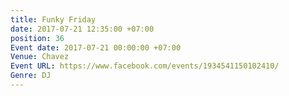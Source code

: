 ```yaml
---
title: Funky Friday
date: 2017-07-21 12:35:00 +07:00
position: 36
Event date: 2017-07-21 00:00:00 +07:00
Venue: Chavez
Event URL: https://www.facebook.com/events/1934541150102410/
Genre: DJ
---
```


